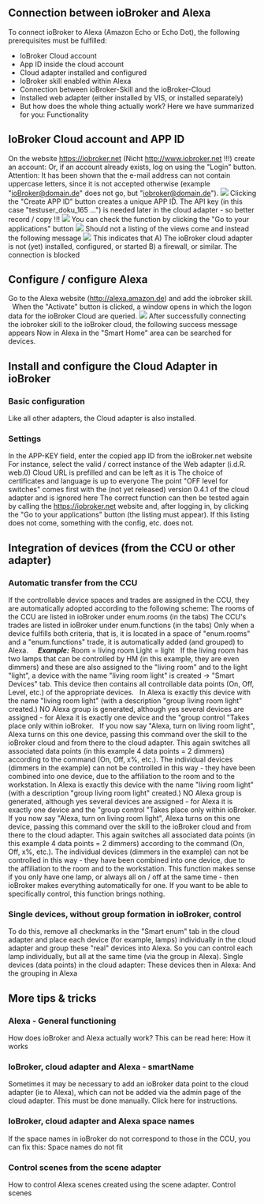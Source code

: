 ## Connection between ioBroker and Alexa

To connect ioBroker to Alexa (Amazon Echo or Echo Dot), the following prerequisites must be fulfilled:

*   IoBroker Cloud account
*   App ID inside the cloud account
*   Cloud adapter installed and configured
*   IoBroker skill enabled within Alexa
*   Connection between ioBroker-Skill and the ioBroker-Cloud
*   Installed web adapter (either installed by VIS, or installed separately)
*   But how does the whole thing actually work? Here we have summarized for you: Functionality

## IoBroker Cloud account and APP ID

On the website https://iobroker.net (Nicht http://www.iobroker.net !!!) create an account: Or, if an account already exists, log on using the "Login" button. Attention: It has been shown that the e-mail address can not contain uppercase letters, since it is not accepted otherwise (example "ioBroker@domain.de" does not go, but "iobroker@domain.de"). 
![](img/alexa-and-iobroker-fast-start_alexa_001_cloud_account.jpg)
 Clicking the "Create APP ID" button creates a unique APP ID. The API key (in this case "testuser_doku_165 ...") is needed later in the cloud adapter - so better record / copy !!! 
![](img/alexa-and-iobroker-fast-start_alexa_003_cloud_account.jpg)
 You can check the function by clicking the "Go to your applications" button 
![](img/alexa-and-iobroker-fast-start_alexa_004_cloud_account_connect.jpg)
 Should not a listing of the views come and instead the following message 
![](img/alexa-and-iobroker-fast-start_alexa_005_cloud_account_connect_fail.jpg)
 This indicates that A) The ioBroker cloud adapter is not (yet) installed, configured, or started B) a firewall, or similar. The connection is blocked

## Configure / configure Alexa

Go to the Alexa website (http://alexa.amazon.de) and add the iobroker skill.   When the "Activate" button is clicked, a window opens in which the logon data for the ioBroker Cloud are queried. 
![](img/alexa-and-iobroker-fast-start_alexa_010b_alexa_skill_login.png)
 After successfully connecting the iobroker skill to the ioBroker cloud, the following success message appears Now in Alexa in the "Smart Home" area can be searched for devices.

## Install and configure the Cloud Adapter in ioBroker

### Basic configuration

Like all other adapters, the Cloud adapter is also installed.

### Settings

In the APP-KEY field, enter the copied app ID from the ioBroker.net website For instance, select the valid / correct instance of the Web adapter (i.d.R. web.0) Cloud URL is prefilled and can be left as it is The choice of certificates and language is up to everyone The point "OFF level for switches" comes first with the (not yet released) version 0.4.1 of the cloud adapter and is ignored here The correct function can then be tested again by calling the https://iobroker.net website and, after logging in, by clicking the "Go to your applications" button (the listing must appear). If this listing does not come, something with the config, etc. does not.

## Integration of devices (from the CCU or other adapter)

### Automatic transfer from the CCU

If the controllable device spaces and trades are assigned in the CCU, they are automatically adopted according to the following scheme: The rooms of the CCU are listed in ioBroker under enum.rooms (in the tabs) The CCU's trades are listed in ioBroker under enum.functions (in the tabs) Only when a device fulfills both criteria, that is, it is located in a space of "enum.rooms" and a "enum.functions" trade, it is automatically added (and grouped) to Alexa.     _**Example:**_ Room = living room Light = light   If the living room has two lamps that can be controlled by HM (in this example, they are even dimmers) and these are also assigned to the "living room" and to the light "light", a device with the name "living room light" is created → "Smart Devices" tab. This device then contains all controllable data points (On, Off, Level, etc.) of the appropriate devices.   In Alexa is exactly this device with the name "living room light" (with a description "group living room light" created.) NO Alexa group is generated, although yes several devices are assigned - for Alexa it is exactly one device and the "group control "Takes place only within ioBroker.   If you now say "Alexa, turn on living room light", Alexa turns on this one device, passing this command over the skill to the ioBroker cloud and from there to the cloud adapter. This again switches all associated data points (in this example 4 data points = 2 dimmers) according to the command (On, Off, x%, etc.). The individual devices (dimmers in the example) can not be controlled in this way - they have been combined into one device, due to the affiliation to the room and to the workstation. In Alexa is exactly this device with the name "living room light" (with a description "group living room light" created.) NO Alexa group is generated, although yes several devices are assigned - for Alexa it is exactly one device and the "group control "Takes place only within ioBroker. If you now say "Alexa, turn on living room light", Alexa turns on this one device, passing this command over the skill to the ioBroker cloud and from there to the cloud adapter. This again switches all associated data points (in this example 4 data points = 2 dimmers) according to the command (On, Off, x%, etc.). The individual devices (dimmers in the example) can not be controlled in this way - they have been combined into one device, due to the affiliation to the room and to the workstation. This function makes sense if you only have one lamp, or always all on / off at the same time - then ioBroker makes everything automatically for one. If you want to be able to specifically control, this function brings nothing.

### Single devices, without group formation in ioBroker, control

To do this, remove all checkmarks in the "Smart enum" tab in the cloud adapter and place each device (for example, lamps) individually in the cloud adapter and group these "real" devices into Alexa. So you can control each lamp individually, but all at the same time (via the group in Alexa). Single devices (data points) in the cloud adapter: These devices then in Alexa: And the grouping in Alexa

## More tips & tricks

### Alexa - General functioning

How does ioBroker and Alexa actually work? This can be read here: How it works

### IoBroker, cloud adapter and Alexa - smartName

Sometimes it may be necessary to add an ioBroker data point to the cloud adapter (ie to Alexa), which can not be added via the admin page of the cloud adapter. This must be done manually. Click here for instructions.

### IoBroker, cloud adapter and Alexa space names

If the space names in ioBroker do not correspond to those in the CCU, you can fix this: Space names do not fit

### Control scenes from the scene adapter

How to control Alexa scenes created using the scene adapter. Control scenes